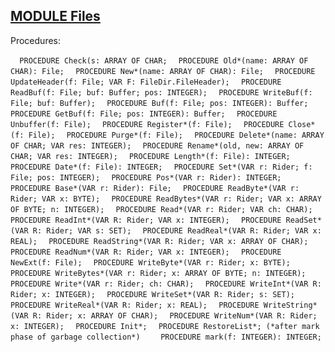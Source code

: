 
## [MODULE Files](https://github.com/io-core/Files/blob/main/Files.Mod)

Procedures:

[](https://github.com/io-core/Files/blob/main/Files.Mod#L65) `  PROCEDURE Check(s: ARRAY OF CHAR;`
[](https://github.com/io-core/Files/blob/main/Files.Mod#L83) `  PROCEDURE Old*(name: ARRAY OF CHAR): File;`
[](https://github.com/io-core/Files/blob/main/Files.Mod#L118) `  PROCEDURE New*(name: ARRAY OF CHAR): File;`
[](https://github.com/io-core/Files/blob/main/Files.Mod#L142) `  PROCEDURE UpdateHeader(f: File; VAR F: FileDir.FileHeader);`
[](https://github.com/io-core/Files/blob/main/Files.Mod#L149) `  PROCEDURE ReadBuf(f: File; buf: Buffer; pos: INTEGER);`
[](https://github.com/io-core/Files/blob/main/Files.Mod#L160) `  PROCEDURE WriteBuf(f: File; buf: Buffer);`
[](https://github.com/io-core/Files/blob/main/Files.Mod#L186) `  PROCEDURE Buf(f: File; pos: INTEGER): Buffer;`
[](https://github.com/io-core/Files/blob/main/Files.Mod#L194) `  PROCEDURE GetBuf(f: File; pos: INTEGER): Buffer;`
[](https://github.com/io-core/Files/blob/main/Files.Mod#L209) `  PROCEDURE Unbuffer(f: File);`
[](https://github.com/io-core/Files/blob/main/Files.Mod#L235) `  PROCEDURE Register*(f: File);`
[](https://github.com/io-core/Files/blob/main/Files.Mod#L245) `  PROCEDURE Close*(f: File);`
[](https://github.com/io-core/Files/blob/main/Files.Mod#L250) `  PROCEDURE Purge*(f: File);`
[](https://github.com/io-core/Files/blob/main/Files.Mod#L267) `  PROCEDURE Delete*(name: ARRAY OF CHAR; VAR res: INTEGER);`
[](https://github.com/io-core/Files/blob/main/Files.Mod#L277) `  PROCEDURE Rename*(old, new: ARRAY OF CHAR; VAR res: INTEGER);`
[](https://github.com/io-core/Files/blob/main/Files.Mod#L295) `  PROCEDURE Length*(f: File): INTEGER;`
[](https://github.com/io-core/Files/blob/main/Files.Mod#L299) `  PROCEDURE Date*(f: File): INTEGER;`
[](https://github.com/io-core/Files/blob/main/Files.Mod#L305) `  PROCEDURE Set*(VAR r: Rider; f: File; pos: INTEGER);`
[](https://github.com/io-core/Files/blob/main/Files.Mod#L319) `  PROCEDURE Pos*(VAR r: Rider): INTEGER;`
[](https://github.com/io-core/Files/blob/main/Files.Mod#L323) `  PROCEDURE Base*(VAR r: Rider): File;`
[](https://github.com/io-core/Files/blob/main/Files.Mod#L327) `  PROCEDURE ReadByte*(VAR r: Rider; VAR x: BYTE);`
[](https://github.com/io-core/Files/blob/main/Files.Mod#L344) `  PROCEDURE ReadBytes*(VAR r: Rider; VAR x: ARRAY OF BYTE; n: INTEGER);`
[](https://github.com/io-core/Files/blob/main/Files.Mod#L350) `  PROCEDURE Read*(VAR r: Rider; VAR ch: CHAR);`
[](https://github.com/io-core/Files/blob/main/Files.Mod#L367) `  PROCEDURE ReadInt*(VAR R: Rider; VAR x: INTEGER);`
[](https://github.com/io-core/Files/blob/main/Files.Mod#L373) `  PROCEDURE ReadSet*(VAR R: Rider; VAR s: SET);`
[](https://github.com/io-core/Files/blob/main/Files.Mod#L378) `  PROCEDURE ReadReal*(VAR R: Rider; VAR x: REAL);`
[](https://github.com/io-core/Files/blob/main/Files.Mod#L383) `  PROCEDURE ReadString*(VAR R: Rider; VAR x: ARRAY OF CHAR);`
[](https://github.com/io-core/Files/blob/main/Files.Mod#L393) `  PROCEDURE ReadNum*(VAR R: Rider; VAR x: INTEGER);`
[](https://github.com/io-core/Files/blob/main/Files.Mod#L402) `  PROCEDURE NewExt(f: File);`
[](https://github.com/io-core/Files/blob/main/Files.Mod#L409) `  PROCEDURE WriteByte*(VAR r: Rider; x: BYTE);`
[](https://github.com/io-core/Files/blob/main/Files.Mod#L430) `  PROCEDURE WriteBytes*(VAR r: Rider; x: ARRAY OF BYTE; n: INTEGER);`
[](https://github.com/io-core/Files/blob/main/Files.Mod#L436) `  PROCEDURE Write*(VAR r: Rider; ch: CHAR);`
[](https://github.com/io-core/Files/blob/main/Files.Mod#L457) `  PROCEDURE WriteInt*(VAR R: Rider; x: INTEGER);`
[](https://github.com/io-core/Files/blob/main/Files.Mod#L464) `  PROCEDURE WriteSet*(VAR R: Rider; s: SET);`
[](https://github.com/io-core/Files/blob/main/Files.Mod#L468) `  PROCEDURE WriteReal*(VAR R: Rider; x: REAL);`
[](https://github.com/io-core/Files/blob/main/Files.Mod#L472) `  PROCEDURE WriteString*(VAR R: Rider; x: ARRAY OF CHAR);`
[](https://github.com/io-core/Files/blob/main/Files.Mod#L478) `  PROCEDURE WriteNum*(VAR R: Rider; x: INTEGER);`
[](https://github.com/io-core/Files/blob/main/Files.Mod#L486) `  PROCEDURE Init*;`
[](https://github.com/io-core/Files/blob/main/Files.Mod#L490) `  PROCEDURE RestoreList*; (*after mark phase of garbage collection*)`
[](https://github.com/io-core/Files/blob/main/Files.Mod#L493) `    PROCEDURE mark(f: INTEGER): INTEGER;`
